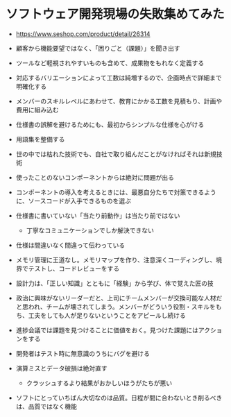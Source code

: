 # ソフトウェア開発現場の失敗集めてみた

- https://www.seshop.com/product/detail/26314

- 顧客から機能要望ではなく、「困りごと（課題）」を聞き出す
- ツールなど軽視されやすいものも含めて、成果物をもれなく定義する
- 対応するバリエーションによって工数は純増するので、企画時点で詳細まで明確化する
- メンバーのスキルレベルにあわせて、教育にかかる工数を見積もり、計画や費用に組み込む
- 仕様書の誤解を避けるためにも、最初からシンプルな仕様を心がける
- 用語集を整備する
- 世の中では枯れた技術でも、自社で取り組んだことがなければそれは新規技術
- 使ったことのないコンポーネントからは絶対に問題が出る
- コンポーネントの導入を考えるときには、最悪自分たちで対策できるように、ソースコードが入手できるものを選ぶ
- 仕様書に書いていない「当たり前動作」は当たり前ではない
  - 丁寧なコミュニケーションでしか解決できない
- 仕様は間違いなく間違って伝わっている
- メモリ管理に王道なし。メモリマップを作り、注意深くコーディングし、境界でテストし、コードレビューをする
- 設計力は、「正しい知識」とともに「経験」から学び、体で覚えた匠の技
- 政治に興味がないリーダーだと、上司にチームメンバーが交換可能な人材だと思われ、チームが壊されてしまう。メンバーがどういう役割・スキルをもち、工夫をしても人が足りないということをアピールし続ける
- 進捗会議では課題を見つけることに価値をおく。見つけた課題にはアクションをする
- 開発者はテスト時に無意識のうちにバグを避ける
- 演算ミスとデータ破損は絶対直す
  - クラッシュするより結果がおかしいほうがたちが悪い
- ソフトにとっていちばん大切なのは品質。日程が間に合わないとき削るべきは、品質ではなく機能

